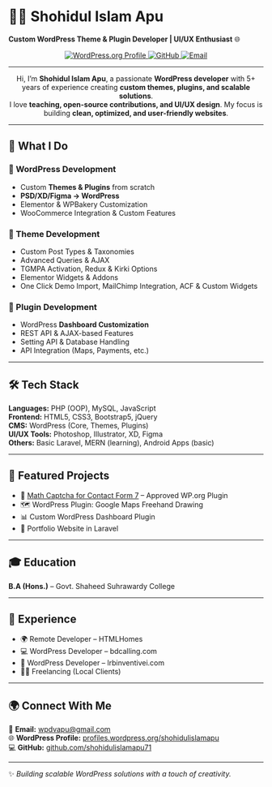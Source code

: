<p align="center">
  <h1>👨‍💻 Shohidul Islam Apu</h1>
  <strong>Custom WordPress Theme & Plugin Developer | UI/UX Enthusiast</strong> 🌐
</p>

<p align="center">
  <a href="https://profiles.wordpress.org/shohidulislamapu/">
    <img src="https://img.shields.io/badge/WordPress.org-Profile-blue?logo=wordpress" alt="WordPress.org Profile">
  </a>
  <a href="https://github.com/shohidulislamapu71">
    <img src="https://img.shields.io/badge/GitHub-shohidulislamapu71-black?logo=github" alt="GitHub">
  </a>
  <a href="mailto:wpdvapu@gmail.com">
    <img src="https://img.shields.io/badge/Email-Contact%20Me-red?logo=gmail" alt="Email">
  </a>
</p>

---

<p align="center">
  Hi, I’m <strong>Shohidul Islam Apu</strong>, a passionate <strong>WordPress developer</strong> with 5+ years of experience creating <strong>custom themes, plugins, and scalable solutions</strong>.<br>
  I love <strong>teaching, open-source contributions, and UI/UX design</strong>. My focus is building <strong>clean, optimized, and user-friendly websites</strong>.
</p>

---

## 🚀 What I Do

### 🔹 WordPress Development
- Custom **Themes & Plugins** from scratch  
- **PSD/XD/Figma → WordPress**  
- Elementor & WPBakery Customization  
- WooCommerce Integration & Custom Features  

### 🔹 Theme Development
- Custom Post Types & Taxonomies  
- Advanced Queries & AJAX  
- TGMPA Activation, Redux & Kirki Options  
- Elementor Widgets & Addons  
- One Click Demo Import, MailChimp Integration, ACF & Custom Widgets  

### 🔹 Plugin Development
- WordPress **Dashboard Customization**  
- REST API & AJAX-based Features  
- Setting API & Database Handling  
- API Integration (Maps, Payments, etc.)  

---

## 🛠️ Tech Stack

**Languages:** PHP (OOP), MySQL, JavaScript  
**Frontend:** HTML5, CSS3, Bootstrap5, jQuery  
**CMS:** WordPress (Core, Themes, Plugins)  
**UI/UX Tools:** Photoshop, Illustrator, XD, Figma  
**Others:** Basic Laravel, MERN (learning), Android Apps (basic)  

---

## 📂 Featured Projects

- 🔌 [Math Captcha for Contact Form 7](https://wordpress.org/plugins/math-captcha-for-contact-form-7/) – Approved WP.org Plugin  
- 🗺️ WordPress Plugin: Google Maps Freehand Drawing  
- 📊 Custom WordPress Dashboard Plugin  
- 🎨 Portfolio Website in Laravel  

---

## 🎓 Education
**B.A (Hons.)** – Govt. Shaheed Suhrawardy College  

---

## 💼 Experience
- 🌍 Remote Developer – HTMLHomes  
- 💻 WordPress Developer – bdcalling.com  
- 💼 WordPress Developer – lrbinventivei.com  
- 🧑‍💻 Freelancing (Local Clients)  

---

## 🌍 Connect With Me
📧 **Email:** [wpdvapu@gmail.com](mailto:wpdvapu@gmail.com)  
🌐 **WordPress Profile:** [profiles.wordpress.org/shohidulislamapu](https://profiles.wordpress.org/shohidulislamapu/)  
💻 **GitHub:** [github.com/shohidulislamapu71](https://github.com/shohidulislamapu71)  

---

✨ *Building scalable WordPress solutions with a touch of creativity.*
